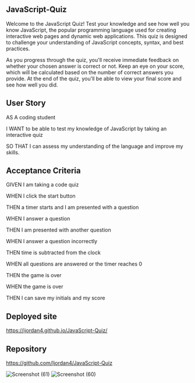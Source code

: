## JavaScript-Quiz
Welcome to the JavaScript Quiz! Test your knowledge and see how well you know JavaScript, the popular programming language used for creating interactive web pages and dynamic web applications. This quiz is designed to challenge your understanding of JavaScript concepts, syntax, and best practices.

As you progress through the quiz, you'll receive immediate feedback on whether your chosen answer is correct or not. Keep an eye on your score, which will be calculated based on the number of correct answers you provide. At the end of the quiz, you'll be able to view your final score and see how well you did.

## User Story
AS A coding student 

I WANT to be able to test my knowledge of JavaScript by taking an interactive quiz 

SO THAT I can assess my understanding of the language and improve my skills.

## Acceptance Criteria
GIVEN I am taking a code quiz

WHEN I click the start button

THEN a timer starts and I am presented with a question

WHEN I answer a question

THEN I am presented with another question

WHEN I answer a question incorrectly

THEN time is subtracted from the clock

WHEN all questions are answered or the timer reaches 0

THEN the game is over

WHEN the game is over

THEN I can save my initials and my score

## Deployed site
https://ijordan4.github.io/JavaScript-Quiz/

## Repository
https://github.com/Ijordan4/JavaScript-Quiz

![Screenshot (61)](https://github.com/Ijordan4/JavaScript-Quiz/assets/124106922/298c6128-7617-48a9-87d3-13e418bc285f)
![Screenshot (60)](https://github.com/Ijordan4/JavaScript-Quiz/assets/124106922/4c9713d3-4e90-4e6b-bc6c-26c8a3a4c803)


